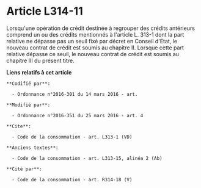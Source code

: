 # Article L314-11

Lorsqu'une opération de crédit destinée à regrouper des crédits antérieurs comprend un ou des crédits mentionnés à l'article
L. 313-1 dont la part relative ne dépasse pas un seuil fixé par décret en Conseil d'Etat, le nouveau contrat de crédit est
soumis au chapitre II. Lorsque cette part relative dépasse ce seuil, le nouveau contrat de crédit est soumis au chapitre III
du présent titre.

**Liens relatifs à cet article**

	**Codifié par**:

	  - Ordonnance n°2016-301 du 14 mars 2016 - art.

	**Modifié par**:

	  - Ordonnance n°2016-351 du 25 mars 2016 - art. 4

	**Cite**:

	  - Code de la consommation - art. L313-1 (VD)

	**Anciens textes**:

	  - Code de la consommation - art. L313-15, alinéa 2 (Ab)

	**Cité par**:

	  - Code de la consommation - art. R314-18 (V)
